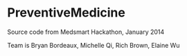 PreventiveMedicine
==================

Source code from Medsmart Hackathon, January 2014

Team is Bryan Bordeaux, Michelle Qi, Rich Brown, Elaine Wu
